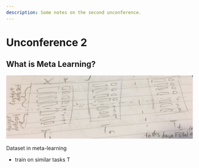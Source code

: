 ```yaml
---
description: Some notes on the second unconference.
---
```


# Unconference 2

## What is Meta Learning?



![Visualizing the dataset used in Meta Learning](../../.gitbook/assets/img_6182.JPG)

Dataset in meta-learning

* train on similar tasks T

